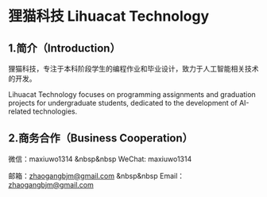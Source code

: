 # 狸猫科技 Lihuacat Technology

## 1.简介（Introduction）
狸猫科技，专注于本科阶段学生的编程作业和毕业设计，致力于人工智能相关技术的开发。

Lihuacat Technology focuses on programming assignments and graduation projects for undergraduate students, dedicated to the development of AI-related technologies.


## 2.商务合作（Business Cooperation）

微信：maxiuwo1314 &nbsp&nbsp WeChat: maxiuwo1314

邮箱：zhaogangbjm@gmail.com &nbsp&nbsp Email：zhaogangbjm@gmail.com
